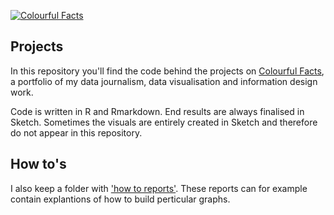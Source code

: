 [![Colourful Facts](https://cdn-images-1.medium.com/max/1440/1*tAFLq8_KDfas7eK-iwgEWg.png)](https://medium.com/tdebeus)

## Projects

In this repository you'll find the code behind the projects on [Colourful Facts](https://medium.com/tdebeus), a portfolio of my data journalism, data visualisation and information design work.

Code is written in R and Rmarkdown. End results are always finalised in Sketch. Sometimes the visuals are entirely created in Sketch and therefore do not appear in this repository. 

## How to's

I also keep a folder with ['how to reports'](https://github.com/thomasdebeus/colourful-facts/tree/master/how-to's). These reports can for example contain explantions of how to build perticular graphs.